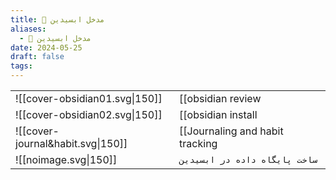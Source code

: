```yaml
---
title: 🔮 مدخل ابسیدین
aliases:
  - 🔮 مدخل ابسیدین
date: 2024-05-25
draft: false
tags:
---
```


|                                   |                                                                          |
| --------------------------------- | ------------------------------------------------------------------------ |
| ![[cover-obsidian01.svg\|150]]    | [[obsidian review|بررسی و معرفی نرم‌افزار]]                             |
| ![[cover-obsidian02.svg\|150]]    | [[obsidian install|آموزش نصب و راه‌اندازی نرم‌افزار]]                   |
| ![[cover-journal&habit.svg\|150]] | [[Journaling and habit tracking|ژورنال‌نویسی و ردیابی‌عادت در ابسیدین]] |
| ![[noimage.svg\|150]]             | `ساخت پایگاه داده در ابسیدین`                                            |


